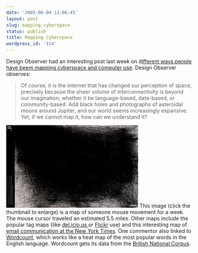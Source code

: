 ```yaml
---
date: '2005-06-04 11:06:45'
layout: post
slug: mapping-cyberspace
status: publish
title: Mapping Cyberspace
wordpress_id: '114'
---
```


Design Observer had an interesting post last week on d[ifferent ways people have beem mapping cyberspace and computer use](http://www.designobserver.com/archives/003155.html). Design Observer observes:




> Of course, it is the internet that has changed our perception of space, precisely because the sheer volume of interconnectivity is beyond our imagination, whether it be language-based, data-based, or community-based. Add black holes and photographs of asteroidal moons around Jupiter, and our world seems increasingly expansive. Yet, if we cannot map it, how can we understand it?




[![](/i/mouse.223.jpg)](/i/mouse.big.jpg) This image (click the thumbnail to enlarge) is a map of someone mouse movement for a week. The mouse cursor traveled an estimated 5.5 miles. Other maps include the popular tag maps (like [del.icio.us ](http://del.icio.us/tag/)or [Flickr](http://flickr.com/photos/tags/) use) and this interesting map of [email communication at the New York Times](http://winterhouse.com/blog/enron.big.jpg). One commentor also linked to [Wordcount](http://wordcount.org/main.php), which works like a heat map of the most popular words in the English language. Wordcount gets its data from the [British National Corpus](http://www.natcorp.ox.ac.uk/).
